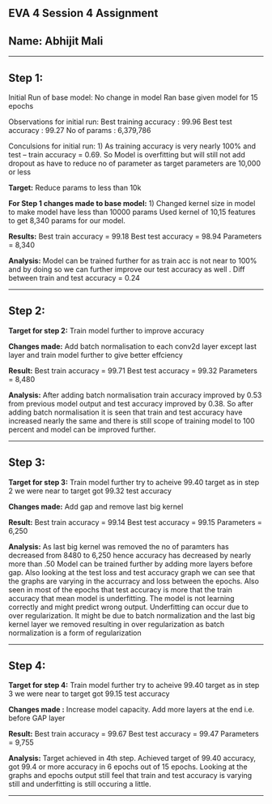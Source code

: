 **EVA 4 Session 4 Assignment**
------------------------------

**Name: Abhijit Mali**
----------------------

-----------------------------------------------------------------------------------------------------------------------------------------

Step 1:
-------
Initial Run of base model: No change in model Ran base given model for 15 epochs

Observations for initial run: Best training accuracy : 99.96 Best test accuracy : 99.27 No of params : 6,379,786

Conculsions for initial run: 1) As training accuracy is very nearly 100% and test – train accuracy = 0.69. So Model is overfitting but will still not add dropout as have to reduce no of parameter as target parameters are 10,000 or less

**Target:** Reduce params to less than 10k

**For Step 1 changes made to base model:** 1) Changed kernel size in model to make model have less than 10000 params Used kernel of 10,15 features to get 8,340 params for our model.

**Results:** Best train accuracy = 99.18 Best test accuracy = 98.94 Parameters = 8,340

**Analysis:** Model can be trained further for as train acc is not near to 100% and by doing so we can further improve our test accuracy as well . Diff between train and test accuracy = 0.24

-----------------------------------------------------------------------------------------------------------------------------------------

Step 2:
-------
**Target for step 2:** Train model further to improve accuracy

**Changes made:** Add batch normalisation to each conv2d layer except last layer and train model further to give better effciency

**Result:** Best train accuracy = 99.71 Best test accuracy = 99.32 Parameters = 8,480

**Analysis:** After adding batch normalisation train accuracy improved by 0.53 from previous model output and test accuracy improved by 0.38. So after adding batch normalisation it is seen that train and test accuracy have increased nearly the same and there is still scope of training model to 100 percent and model can be improved further.

-----------------------------------------------------------------------------------------------------------------------------------------

Step 3:
-------
**Target for step 3:** Train model further try to acheive 99.40 target as in step 2 we were near to target got 99.32 test accuracy

**Changes made:** Add gap and remove last big kernel

**Result:** Best train accuracy = 99.14 Best test accuracy = 99.15 Parameters = 6,250

**Analysis:** As last big kernel was removed the no of paramters has decreased from 8480 to 6,250 hence accuracy has decreased by nearly more than .50 Model can be trained further by adding more layers before gap. Also looking at the test loss and test accuracy graph we can see that the graphs are varying in the accurracy and loss between the epochs. Also seen in most of the epochs that test accuracy is more that the train accuracy that mean model is underfitting. The model is not learning correctly and might predict wrong output. Underfitting can occur due to over regularization. It might be due to batch normalization and the last big kernel layer we removed resulting in over regularization as batch normalization is a form of regularization

-----------------------------------------------------------------------------------------------------------------------------------------

Step 4:
-------
**Target for step 4:** Train model further try to acheive 99.40 target as in step 3 we were near to target got 99.15 test accuracy

**Changes made :** Increase model capacity. Add more layers at the end i.e. before GAP layer

**Result:** Best train accuracy = 99.67 Best test accuracy = 99.47 Parameters = 9,755

**Analysis:** Target achieved in 4th step. Achieved target of 99.40 accuracy, got 99.4 or more accuracy in 6 epochs out of 15 epochs. Looking at the graphs and epochs output still feel that train and test accuracy is varying still and underfitting is still occuring a little.

----------------------------------------------------------------------------------------------------------------------------------------
